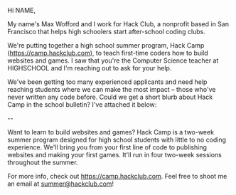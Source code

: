 Hi NAME,

My name's Max Wofford and I work for Hack Club, a nonprofit based in San Francisco that helps high schoolers start after-school coding clubs.

We're putting together a high school summer program, Hack Camp (https://camp.hackclub.com), to teach first-time coders how to build websites and games. I saw that you're the Computer Science teacher at HIGHSCHOOL and I'm reaching out to ask for your help.

We've been getting too many experienced applicants and need help reaching students where we can make the most impact – those who've never written any code before. Could we get a short blurb about Hack Camp in the school bulletin? I've attached it below:

--

Want to learn to build websites and games? Hack Camp is a two-week summer program designed for high school students with little to no coding experience. We'll bring you from your first line of code to publishing websites and making your first games. It'll run in four two-week sessions throughout the summer.

For more info, check out https://camp.hackclub.com. Feel free to shoot me an email at summer@hackclub.com!
